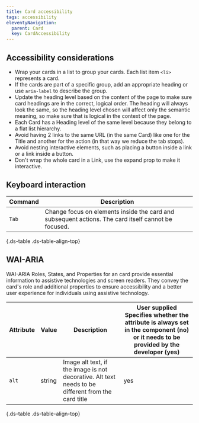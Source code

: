 ```yaml
---
title: Card accessibility
tags: accessibility
eleventyNavigation:
  parent: Card
  key: CardAccessibility
---
```

<section>
  
## Accessibility considerations

- Wrap your cards in a list to group your cards. Each list item `<li>` represents a card.
- If the cards are part of a specific group, add an appropriate heading or use `aria-label` to describe the group.
- Update the heading level based on the content of the page to make sure card headings are in the correct, logical order. The heading will always look the same, so the heading level chosen will affect only the semantic meaning, so make sure that is logical in the context of the page.
- Each Card has a Heading level of the same level because they belong to a flat list hierarchy.
- Avoid having 2 links to the same URL (in the same Card) like one for the Title and another for the action (in that way we reduce the tab stops).
- Avoid nesting interactive elements, such as placing a button inside a link or a link inside a button.
- Don't wrap the whole card in a Link, use the expand prop to make it interactive.
  
</section>

<section>

## Keyboard interaction

<div class="ds-table-wrapper">

|Command|Description|
|-|-|
|`Tab`|Change focus on elements inside the card and subsequent actions. The card itself cannot be focused.|

{.ds-table .ds-table-align-top}

</div>

</section>
<section> 

## WAI-ARIA

WAI-ARIA Roles, States, and Properties for an card provide essential information to assistive technologies and screen readers. They convey the card's role and additional properties to ensure accessibility and a better user experience for individuals using assistive technology.

<div class="ds-table-wrapper">

|Attribute|Value|Description|User supplied  <sl-icon name="info" aria-describedby="tooltip1" size="md"></sl-icon><sl-tooltip id="tooltip1">Specifies whether the attribute is always set in the component (no) or it needs to be provided by the developer (yes)</sl-tooltip>|
|-|-|-|-|
|`alt`|string|Image alt text, if the image is not decorative. Alt text needs to be different from the card title|yes|

{.ds-table .ds-table-align-top}
</div>

</section>
